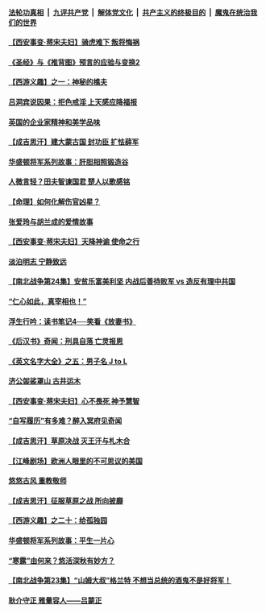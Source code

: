 

####  [法轮功真相](../../../../basic/blob/master/README.md?t=10211031) &nbsp;|&nbsp; [九评共产党](../../../../9ping.md/blob/master/README.md?t=10211031) &nbsp;|&nbsp; [解体党文化](../../../../jtdwh.md/blob/master/README.md?t=10211031)  &nbsp;|&nbsp; [共产主义的终极目的](../../../../gczydzjmd.md/blob/master/README.md?t=10211031) &nbsp;|&nbsp; [魔鬼在统治我们的世界](../../../../mgztzwmdsj.md/blob/master/README.md?t=10211031) 

#### [【西安事变‧蒋宋夫妇】骑虎难下 叛将悔祸](../pages/prog647/a102967165.md?t=10211031) 

#### [《圣经》与《推背图》预言的应验与变换2](../pages/prog647/a102967131.md?t=10211031) 

#### [【西游义趣】之一：神秘的樵夫](../pages/prog647/a102966616.md?t=10211031) 

#### [吕洞宾说因果：拒色戒淫 上天感应降福报](../pages/prog647/a102966360.md?t=10211031) 

#### [英国的企业家精神和美学品味](../pages/prog647/a102966286.md?t=10211031) 

#### [【成吉思汗】建大蒙古国 封功臣 扩怯薛军](../pages/prog647/a102965715.md?t=10211031) 

#### [华盛顿将军系列故事：肝胆相照锻造谷](../pages/prog647/a102965690.md?t=10211031) 

#### [人微言轻？田夫智谏国君 楚人以歌感铭](../pages/prog647/a102965276.md?t=10211031) 

#### [【命理】如何化解伤官凶星？](../pages/prog647/a102965268.md?t=10211031) 

#### [张爱玲与胡兰成的爱情故事](../pages/prog647/a102964432.md?t=10211031) 

#### [【西安事变‧蒋宋夫妇】天降神谕 使命之行](../pages/prog647/a102964381.md?t=10211031) 

#### [淡泊明志 宁静致远](../pages/prog647/a102963807.md?t=10211031) 

#### [【南北战争第24集】安贫乐富美利坚 内战后善待败军 vs 造反有理中共国](../pages/prog647/a102963623.md?t=10211031) 

#### [“仁心如此，真宰相也！”](../pages/prog647/a102963579.md?t=10211031) 

#### [浮生行吟：读书笔记4──笑看《放妻书》](../pages/prog647/a102962883.md?t=10211031) 

#### [《后汉书》奇闻：刑具自落 亡灵报恩](../pages/prog647/a102962873.md?t=10211031) 

#### [《英文名字大全》之五：男子名 J to L](../pages/prog647/a102962180.md?t=10211031) 

#### [济公袈裟罩山 古井运木](../pages/prog647/a102962113.md?t=10211031) 

#### [【西安事变‧蒋宋夫妇】心不畏死 神予慧智](../pages/prog647/a102962106.md?t=10211031) 


#### [“自写履历”有多难？醉入冥府见奇闻](../pages/prog647/a102961397.md?t=10211031) 

#### [【成吉思汗】草原决战 灭王汗与札木合](../pages/prog647/a102960992.md?t=10211031) 

#### [【江峰剧场】欧洲人眼里的不可思议的美国](../pages/prog647/a102960909.md?t=10211031) 

#### [悠悠古风 重教敬师](../pages/prog647/a102960424.md?t=10211031) 

#### [【成吉思汗】征服草原之战 所向披靡](../pages/prog647/a102959541.md?t=10211031) 

#### [【西游义趣】之二十：给孤独园](../pages/prog647/a102959384.md?t=10211031) 

#### [华盛顿将军系列故事：平生一片心](../pages/prog647/a102958677.md?t=10211031) 

#### [“寒露”由何来？悠活深秋有妙方？](../pages/prog647/a102958691.md?t=10211031) 

#### [【南北战争第23集】“山姆大叔”格兰特 不想当总统的酒鬼不是好将军！](../pages/prog647/a102958254.md?t=10211031) 

#### [耿介守正 雅量容人——吕蒙正](../pages/prog647/a102957980.md?t=10211031) 

